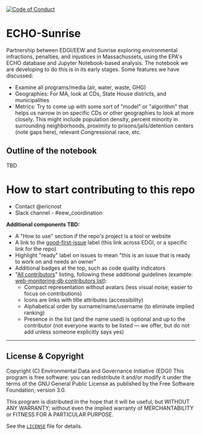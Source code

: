  [![Code of Conduct](https://img.shields.io/badge/%E2%9D%A4-code%20of%20conduct-blue.svg?style=flat)](https://github.com/edgi-govdata-archiving/overview/blob/master/CONDUCT.md)

# ECHO-Sunrise
Partnership between EDGI/EEW and Sunrise exploring environmental infractions, penalties, and injustices in Massachussets, using the EPA's ECHO database and Jupyter Notebook-based analysis. The notebook we are developing to do this is in its early stages. Some features we have discussed:

- Examine all programs/media (air, water, waste, GHG)
- Geographies: For MA, look at CDs, State House districts, and municipalities
- Metrics: Try to come up with some sort of "model" or "algorithm" that helps us narrow in on specific CDs or other geographies to look at more closely. This might include population density, percent minority in surrounding neighborhoods, proximity to prisons/jails/detention centers (note gaps here), relevant Congressional race, etc.

## Outline of the notebook
TBD

# How to start contributing to this repo
* Contact @ericnost
* Slack channel - #eew_coordination

**Additional components TBD:**
* A "How to use" section if the repo's project is a tool or website
* A link to the [good-first-issue](https://github.com/issues?q=is%3Aopen+is%3Aissue+label%3Agood-first-issue+user%3Aedgi-govdata-archiving) label (this link across EDGI, or a specific link for the repo)
* Highlight "ready" label on issues to mean "this is an issue that is ready to work on and needs an owner"
* Additional badges at the top, such as code quality indicators
* "[All contributors](https://github.com/kentcdodds/all-contributors#emoji-key)" listing, following these additional guidelines (example: [web-monitoring-db contributors list](https://github.com/edgi-govdata-archiving/web-monitoring-db#contributors)):
  - Compact representation without avatars (less visual noise; easier to focus on contributions)
  - Icons are links with title attributes (accessibility)
  - Alphabetical order by surname/name/username (to eliminate implied ranking)
  - Presence in the list (and the name used) is optional and up to the contributor (not everyone wants to be listed — we offer, but do not add unless someone explicitly says yes)

---

## License & Copyright

Copyright (C) <year> Environmental Data and Governance Initiative (EDGI)
This program is free software: you can redistribute it and/or modify it under the terms of the GNU General Public License as published by the Free Software Foundation, version 3.0.

This program is distributed in the hope that it will be useful, but WITHOUT ANY WARRANTY; without even the implied warranty of MERCHANTABILITY or FITNESS FOR A PARTICULAR PURPOSE.

See the [`LICENSE`](/LICENSE) file for details.
